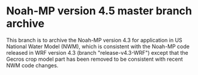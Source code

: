 # Noah-MP version 4.5 master branch archive

This branch is to archive the Noah-MP version 4.3 for application in US National Water Model (NWM), which is consistent with the Noah-MP code released in WRF version 4.3 (branch "release-v4.3-WRF") except that the Gecros crop model part has been removed to be consistent with recent NWM code changes. 


